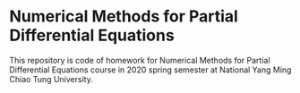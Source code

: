 # Numerical Methods for Partial Differential Equations

This repository is code of homework for Numerical Methods for Partial Differential Equations course in 2020 spring semester at National Yang Ming Chiao Tung University.
